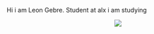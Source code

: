 Hi i am Leon Gebre. 
Student at alx
i am studying 
<p align=center>
  <a href="https://skillicons.dev">
    <img src="https://skillicons.dev/icons?i=typescript,bootstrap,Python,docker,flask,c" />
  </a>
</p>
